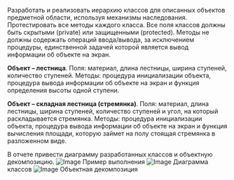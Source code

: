 Разработать и реализовать иерархию классов для описанных объектов предметной области, используя механизмы наследования. Протестировать все методы каждого класса. Все поля классов должны быть скрытыми (private) или защищенными (protected). Методы не должны содержать операций ввода/вывода, за исключением процедуры, единственной задачей которой является вывод информации об объекте на экран.

**Объект – лестница**. Поля: материал, длина лестницы, ширина ступеней, количество ступеней. Методы: процедура инициализации объекта, процедура вывода информации об объекте на экран и функция определения высоты одной ступени.

**Объект – складная лестница (стремянка)**. Поля: материал, длина лестницы, ширина ступеней, количество ступеней и угол, на который раскладывается стремянка. Методы: процедура инициализации объекта, процедура вывода информации об объекте на экран и функция вычисления площади, которую займет на полу стоящая стремянка в разложенном виде.

В отчете привести диаграмму разработанных классов и объектную декомпозицию.
![Image](https://github.com/sadesss/oop_labs/edit/main/lab8/lab8_0.png)
Пример выполнения
![Image](https://github.com/sadesss/oop_labs/edit/main/lab8/lab8_drawio1.png)
Диаграмма классов
![Image](https://github.com/sadesss/oop_labs/edit/main/lab8/lab8_drawio2.png)
Объектная декомпозиция
